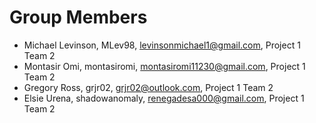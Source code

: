 # **Group Members**
- Michael Levinson, MLev98, levinsonmichael1@gmail.com, Project 1 Team 2
- Montasir Omi, montasiromi, montasiromi11230@gmail.com, Project 1 Team 2
- Gregory Ross, grjr02, grjr02@outlook.com, Project 1 Team 2
- Elsie Urena, shadowanomaly, renegadesa000@gmail.com, Project 1 Team 2
